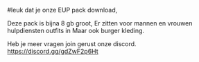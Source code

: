 #leuk dat je onze EUP pack download,

Deze pack is bijna 8 gb groot, Er zitten voor mannen en vrouwen hulpdiensten outfits in Maar ook burger kleding. 

Heb je meer vragen join gerust onze discord. https://discord.gg/gdZwF2p6Ht
